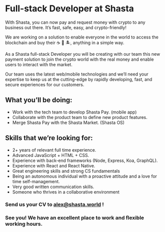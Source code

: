 # Full-stack Developer at Shasta

With Shasta, you can now pay and request money with crypto to any business out there. It’s fast, safe, easy, and crypto-friendly!

We are working on a solution to enable everyone in the world to access the blockchain and buy their ☕️ 🎸 🏝, anything in a simple way.

As a Shasta full-stack Developer you will be creating with our team this new payment solution to join the crypto world with the real money and enable users to interact with the market.

Our team uses the latest web/mobile technologies and we’ll need your expertise to keep us at the cutting-edge by rapidly developing, fast, and secure experiences for our customers.

## What you’ll be doing:

- Work with the tech team to develop Shasta Pay. (mobile app)
- Collaborate with the product team to define new product features.
- Merge Shasta Pay with the Shasta Market. (Shasta OS)


## Skills that we’re looking for:

- 2+ years of relevant full time experience.
- Advanced JavaScript + HTML + CSS.
- Experience with back-end frameworks (Node, Express, Koa, GraphQL).
- Experience with React and React Native.
- Great engineering skills and strong CS fundamentals
- Being an autonomous individual with a proactive attitude and a love for time self-management.
- Very good written communication skills.
- Someone who thrives in a collaborative environment

### Send us your CV to alex@shasta.world !
### See you! We have an excellent place to work and flexible working hours.
